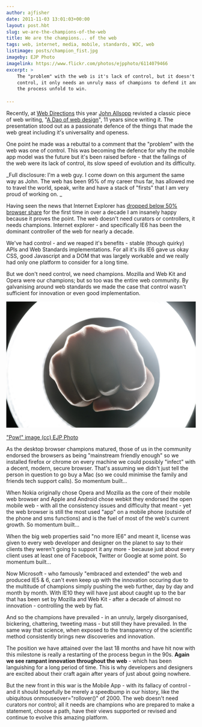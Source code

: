 ```yaml
---
author: ajfisher
date: 2011-11-03 13:01:03+00:00
layout: post.hbt
slug: we-are-the-champions-of-the-web
title: We are the champions... of the web
tags: web, internet, media, mobile, standards, W3C, web
listimage: posts/champion_fist.jpg
imageby: EJP Photo
imagelink: https://www.flickr.com/photos/ejpphoto/6114079466
excerpt: >
    The "problem" with the web is it's lack of control, but it doesn't need
    control, it only needs an unruly mass of champions to defend it and let
    the process unfold to win.

---
```


Recently, at [Web Directions](http://south11.webdirections.org) this year [John Allsopp](http://twitter.com/johnallsopp) revisted a classic piece of web writing, "[A Dao of web design](http://www.alistapart.com/articles/dao/)", 11 years since writing it. The presentation stood out as a passionate defence of the things that made the web great including it's universality and openess.

One point he made was a rebuttal to a comment that the "problem" with the web was one of control. This was becoming the defence for why the mobile app model was the future but it's been raised before - that the failings of the web were its lack of control, its slow speed of evolution and its difficulty.

_Full disclosure: I'm a web guy. I come down on this argument the same way as John. The web has been 95% of my career thus far, has allowed me to travel the world, speak, write and have a stack of "firsts" that I am very proud of working on. _

Having seen the news that Internet Explorer has [dropped below 50% browser share](http://arstechnica.com/microsoft/news/2011/11/the-end-of-an-era-internet-explorer-drops-below-50-percent-of-web-usage.ars) for the first time in over a decade I am insanely happy because it proves the point. The web doesn't need curators or controllers, it needs champions. Internet explorer - and specifically IE6 has been the dominant controller of the web for nearly a decade.

We've had control - and we reaped it's benefits - stable (though quirky) APIs and Web Standards implementations. For all it's ills IE6 gave us okay CSS, good Javascript and a DOM that was largely workable and we really had only one platform to consider for a long time.

But we don't need control, we need champions. Mozilla and Web Kit and Opera were our champions; but so too was the entire web community. By galvanising around web standards we made the case that control wasn't sufficient for innovation or even good implementation.

![An illuminated fist punching through a circular light](../../img/posts/champion_fist.jpg)

<p class="caption"><a href="http://www.flickr.com/photos/ejpphoto/6114079466/">"Pow!"
image (cc) EJP Photo</a></p>

As the desktop browser champions matured, those of us in the community endorsed the browsers as being "mainstream friendly enough" so we installed firefox or chrome on every machine we could possibly "infect" with a decent, modern, secure browser. That's assuming we didn't just tell the person in question to go buy a Mac (so we could minimise the family and friends tech support calls). So momentum built...

When Nokia originally chose Opera and Mozilla as the core of their mobile web browser and Apple and Android chose webkit they endorsed the open mobile web - with all the consistency issues and difficulty that meant - yet the web browser is still the most used "app" on a mobile phone (outside of the phone and sms functions) and is the fuel of most of the web's current growth. So momentum built...

When the big web properties said "no more IE6" and meant it, license was given to every web developer and designer on the planet to say to their clients they weren't going to support it any more - because just about every client uses at least one of Facebook, Twitter or Google at some point. So momentum built...

Now Microsoft - who famously "embraced and extended" the web and produced IE5 & 6, can't even keep up with the innovation occuring due to the multitude of champions simply pushing the web further, day by day and month by month. With IE10 they will have just about caught up to the bar that has been set by Mozilla and Web Kit - after a decade of almost no innovation - controlling the web by fiat.

And so the champions have prevailed - in an unruly, largely disorganised, bickering, chattering, tweeting mass - but still they have prevailed. In the same way that science, when exposed to the transparency of the scientific method consistently brings new discoveries and innovation.

The position we have attained over the last 18 months and have hit now with this milestone is really a restarting of the process begun in the 90s. <b>Again we see rampant innovation throughout the web</b> - which has been languishing for a long period of time. This is why developers and designers are excited about their craft again after years of just about going nowhere.

But the new front in this war is the Mobile App - with its fallacy of control - and it should hopefully be merely a speedbump in our history, like the ubiquitous onmouseover="rollover()" of 2000. The web doesn't need curators nor control; all it needs are champions who are prepared to make a statement, choose a path, have their views supported or revised and continue to evolve this amazing platform.
